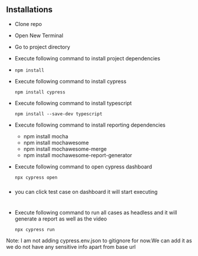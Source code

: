 ## Installations

- Clone repo
- Open New Terminal
- Go to project directory
- Execute following command to install project dependencies
-     npm install

- Execute following command to install cypress

      npm install cypress

- Execute following command to install typescript

      npm install --save-dev typescript

- Execute following command to install reporting dependencies

     - npm install mocha  
     - npm install mochawesome
     - npm install mochawesome-merge
     - npm install mochawesome-report-generator


- Execute following command to open cypress dashboard

      npx cypress open

###

- you can click test case on dashboard it will start executing

#

- Execute following command to run all cases as headless and it will generate a report as well as the video

      npx cypress run
Note: I am not adding cypress.env.json to gitignore for now.We can add it as we do not have any sensitive info apart from base url